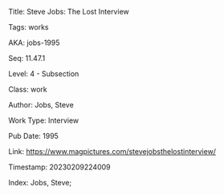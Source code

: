Title:  Steve Jobs: The Lost Interview

Tags:   works

AKA:    jobs-1995

Seq:    11.47.1

Level:  4 - Subsection

Class:  work

Author: Jobs, Steve

Work Type: Interview

Pub Date: 1995

Link:   https://www.magpictures.com/stevejobsthelostinterview/

Timestamp: 20230209224009

Index:  Jobs, Steve; 
